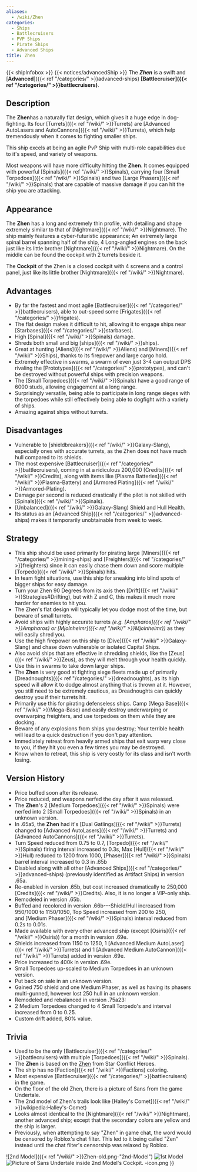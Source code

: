 ```yaml
---
aliases:
  - /wiki/Zhen
categories:
  - Ships
  - Battlecruisers
  - PVP Ships
  - Pirate Ships
  - Advanced Ships
title: Zhen
---
```


{{< shipInfobox >}} {{< notices/advancedShip >}} The **_Zhen_** is a swift and [**Advanced**]({{< ref "/categories/" >}}advanced-ships) **[Battlecruiser]({{< ref "/categories/" >}}battlecruisers)**.

## Description

The **Zhen**has a naturally flat design, which gives it a huge edge in dog-fighting. Its four [Turrets]({{< ref "/wiki/" >}}Turrets) are [Advanced AutoLasers and AutoCannons]({{< ref "/wiki/" >}}Turrets), which help tremendously when it comes to fighting smaller ships.

This ship excels at being an agile PvP Ship with multi-role capabilities due to it's speed, and variety of weapons.

Most weapons will have more difficulty hitting the **Zhen**. It comes equipped with powerful [Spinals]({{< ref "/wiki/" >}}Spinals), carrying four [Small Torpedoes]({{< ref "/wiki/" >}}Spinals) and two [Large Phasers]({{< ref "/wiki/" >}}Spinals) that are capable of massive damage if you can hit the ship you are attacking.

## Appearance

The **Zhen** has a long and extremely thin profile, with detailing and shape extremely similar to that of [Nightmare]({{< ref "/wiki/" >}}Nightmare). The ship mainly features a cyber-futuristic appearance; An extremely large spinal barrel spanning half of the ship, 4 Long-angled engines on the back just like its little brother [Nightmare]({{< ref "/wiki/" >}}Nightmare). On the middle can be found the cockpit with 2 turrets beside it.

The **Cockpit** of the Zhen is a closed cockpit with 4 screens and a control panel, just like its little brother [Nightmare]({{< ref "/wiki/" >}}Nightmare).

## Advantages

- By far the fastest and most agile [Battlecruiser]({{< ref "/categories/" >}}battlecruisers), able to out-speed some [Frigates]({{< ref "/categories/" >}}frigates).
- The flat design makes it difficult to hit, allowing it to engage ships near [Starbases]({{< ref "/categories/" >}}starbases).
- High [Spinal]({{< ref "/wiki/" >}}Spinals) damage.
- Shreds both small and big [ships]({{< ref "/wiki/" >}}ships).
- Great at hunting [Aliens]({{< ref "/wiki/" >}}Aliens) and [Miners]({{< ref "/wiki/" >}}Ships), thanks to its firepower and large cargo hold.
- Extremely effective in swarms, a swarm of even just 3-4 can output DPS rivaling the [Prototypes]({{< ref "/categories/" >}}prototypes), and can't be destroyed without powerful ships with precision weapons.
- The [Small Torpedoes]({{< ref "/wiki/" >}}Spinals) have a good range of 6000 studs, allowing engagement at a long range.
- Surprisingly versatile, being able to participate in long range sieges with the torpedoes while still effectively being able to dogfight with a variety of ships.
- Amazing against ships without turrets.

## Disadvantages

- Vulnerable to [shieldbreakers]({{< ref "/wiki/" >}}Galaxy-Slang), especially ones with accurate turrets, as the Zhen does not have much hull compared to its shields.
- The most expensive [Battlecruiser]({{< ref "/categories/" >}}battlecruisers), coming in at a ridiculous 200,000 [Credits]({{< ref "/wiki/" >}}Credits), along with items like [Plasma Batteries]({{< ref "/wiki/" >}}Plasma-Battery) and [Armored Plating]({{< ref "/wiki/" >}}Armored-Plating).
- Damage per second is reduced drastically if the pilot is not skilled with [Spinals]({{< ref "/wiki/" >}}Spinals).
- [Unbalanced]({{< ref "/wiki/" >}}Galaxy-Slang) Shield and Hull Health.
- Its status as an [Advanced Ship]({{< ref "/categories/" >}}advanced-ships) makes it temporarily unobtainable from week to week.

## Strategy

- This ship should be used primarily for pirating large [Miners]({{< ref "/categories/" >}}mining-ships) and [Freighters]({{< ref "/categories/" >}}freighters) since it can easily chase them down and score multiple [Torpedo]({{< ref "/wiki/" >}}Spinals) hits.
- In team fight situations, use this ship for sneaking into blind spots of bigger ships for easy damage.
- Turn your Zhen 90 Degrees from its axis then [Drift]({{< ref "/wiki/" >}}Strategies#Drifting), but with Z and C, this makes it much more harder for enemies to hit you.
- The Zhen's flat design will typically let you dodge most of the time, but beware of small turrets.
- Avoid ships with highly accurate turrets _(e.g. [Ampharos]({{< ref "/wiki/" >}}Ampharos) or [Mjolnheimr]({{< ref "/wiki/" >}}Mjolnheimr))_ as they will easily shred you.
- Use the high firepower on this ship to [Dive]({{< ref "/wiki/" >}}Galaxy-Slang) and chase down vulnerable or isolated Capital Ships.
- Also avoid ships that are effective in shredding shields, like the [Zeus]({{< ref "/wiki/" >}}Zeus), as they will melt through your health quickly.
- Use this in swarms to take down larger ships.
- The **Zhen** is very good at fighting siege fleets made up of primarily [Dreadnoughts]({{< ref "/categories/" >}}dreadnoughts), as its high speed will allow it to dodge almost anything that is thrown at it. However, you still need to be extremely cautious, as Dreadnoughts can quickly destroy you if their turrets hit.
- Primarily use this for pirating defenseless ships. Camp [Mega Base]({{< ref "/wiki/" >}}Mega-Base) and easily destroy underwarping or overwarping freighters, and use torpedoes on them while they are docking.
- Beware of any explosions from ships you destroy; Your terrible health will lead to a quick destruction if you don't pay attention.
- Immediately retreat from heavily armed ships that exit warp very close to you, if they hit you even a few times you may be destroyed.
- Know when to retreat, this ship is very costly for its class and isn't worth losing.

## Version History

- Price buffed soon after its release.
- Price reduced, and weapons nerfed the day after it was released.
- The **Zhen**'s 2 [Medium Torpedoes]({{< ref "/wiki/" >}}Spinals) were nerfed into 2 [Small Torpedoes]({{< ref "/wiki/" >}}Spinals) in an unknown version.
- In .65a5, the **Zhen** had it's [Dual Gatlings]({{< ref "/wiki/" >}}Turrets) changed to [Advanced AutoLasers]({{< ref "/wiki/" >}}Turrets) and [Advanced AutoCannons]({{< ref "/wiki/" >}}Turrets).
- Turn Speed reduced from 0.75 to 0.7, [Torpedo]({{< ref "/wiki/" >}}Spinals) firing interval increased to 0.3s, Max [Hull]({{< ref "/wiki/" >}}Hull) reduced to 1200 from 1000, [Phaser]({{< ref "/wiki/" >}}Spinals) barrel interval increased to 0.3 in .65b
- Disabled along with all other [Advanced Ships]({{< ref "/categories/" >}}advanced-ships) (previously identified as Artifact Ships) in version .65a.
- Re-enabled in version .65b, but cost increased dramatically to 250,000 [Credits]({{< ref "/wiki/" >}}Credits). Also, it is no longer a VIP-only ship.
- Remodeled in version .65b.
- Buffed and recolored in version .66b---Shield/Hull increased from 950/1000 to 1150/1050, Top Speed increased from 200 to 250, and [Medium Phaser]({{< ref "/wiki/" >}}Spinals) interval reduced from 0.2s to 0.01s.
- Made available with every other advanced ship (except [Osiris]({{< ref "/wiki/" >}}Osiris)) for a month in version .69e.
- Shields increased from 1150 to 1250, 1 [Advanced Medium AutoLaser]({{< ref "/wiki/" >}}Turrets) and 1 [Advanced Medium AutoCannon]({{< ref "/wiki/" >}}Turrets) added in version .69e.
- Price increased to 400k in version .69e.
- Small Torpedoes up-scaled to Medium Torpedoes in an unknown version.
- Put back on sale in an unknown version.
- Gained 750 shield and one Medium Phaser, as well as having its phasers multi-gunned, however lost 250 hull in an unknown version.
- Remodeled and rebalanced in version .75a23:
- 2 Medium Torpedoes changed to 4 Small Torpedo's and interval increased from 0 to 0.25.
- Custom drift added, 80% value.

## Trivia

- Used to be the only [Battlecruiser]({{< ref "/categories/" >}}battlecruisers) with multiple [Torpedoes]({{< ref "/wiki/" >}}Spinals).
- The **Zhen** is based on the [Zhen](https://star-conflict-heroes.fandom.com/wiki/Zhen) from Star Conflict Heroes.
- The ship has no [Faction]({{< ref "/wiki/" >}}Factions) coloring.
- Most expensive [Battlecruiser]({{< ref "/categories/" >}}battlecruisers) in the game.
- On the floor of the old Zhen, there is a picture of Sans from the game Undertale.
- The 2nd model of Zhen's trails look like [Halley's Comet]({{< ref "/wiki/" >}}wikipedia:Halley's-Comet)
- Looks almost identical to the [Nightmare]({{< ref "/wiki/" >}}Nightmare), another advanced ship; except that the secondary colors are yellow and the ship is larger.
- Previously, when attempting to say "Zhen" in game chat, the word would be censored by Roblox's chat filter. This led to it being called "Zen" instead until the chat filter's censorship was relaxed by Roblox.

![2nd Model]({{< ref "/wiki/" >}}Zhen-old.png-"2nd-Model") ![1st
Model](Zhen_wiki_pic.JPG "1st Model") ![Picture of Sans Undertale inside
2nd Model's
Cockpit.](Zhen-SansUndertale.png "Picture of Sans Undertale inside 2nd Model's Cockpit.") -icon.png }}
